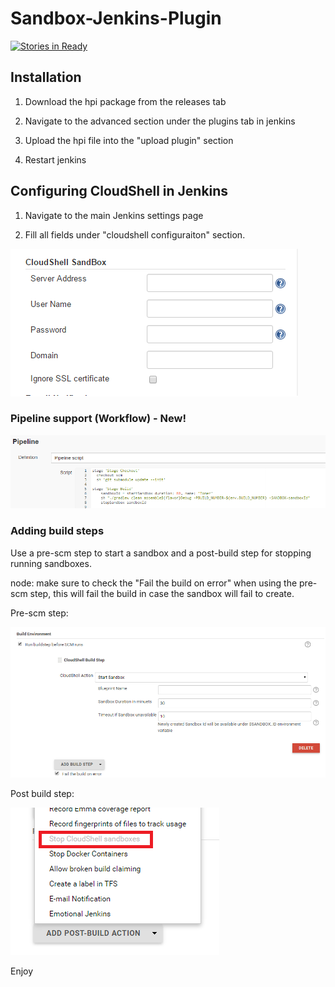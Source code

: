# Sandbox-Jenkins-Plugin

[![Stories in Ready](https://badge.waffle.io/QualiSystems/Sandbox-Jenkins-Plugin.svg?label=ready&title=Ready)](http://waffle.io/QualiSystems/Sandbox-Jenkins-Plugin)

## Installation
1) Download the hpi package from the releases tab

2) Navigate to the advanced section under the plugins tab in jenkins

3) Upload the hpi file into the "upload plugin" section

4) Restart jenkins

## Configuring CloudShell in Jenkins
1) Navigate to the main Jenkins settings page

2) Fill all fields under "cloudshell configuraiton" section.

![Alt text](Pics/mainsetting.png?raw=true)

### Pipeline support (Workflow) - New!
![Alt text](Pics/pipeline.png?raw=true)

### Adding build steps
Use a pre-scm step to start a sandbox and a post-build step for stopping running sandboxes.

node: make sure to check the "Fail the build on error" when using the pre-scm step, this will fail the build in case the sandbox will fail to create.

Pre-scm step:

![Alt text](Pics/PreSCM.png?raw=true)

Post build step:

![Alt text](Pics/postBuild.png?raw=true)

Enjoy
